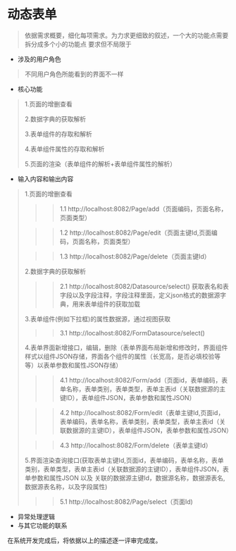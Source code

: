 # 动态表单

> 依据需求概要，细化每项需求。为力求更细致的叙述，一个大的功能点需要拆分成多个小的功能点 要求但不局限于

- 涉及的用户角色 

>不同用户角色所能看到的界面不一样

- 核心功能
>1.页面的增删查看
>
> 2.数据字典的获取解析
> 
> 3.表单组件的存取和解析
> 
> 4.表单组件属性的存取和解析
> 
> 5.页面的渲染（表单组件的解析+表单组件属性的解析）

- 输入内容和输出内容
>1.页面的增删查看
> >>1.1 http://localhost:8082/Page/add（页面编码，页面名称，页面类型）
>
> >>1.2 http://localhost:8082/Page/edit（页面主键Id,页面编码，页面名称，页面类型）
> 
> >>1.3 http://localhost:8082/Page/delete（页面主键Id）
> 
> 2.数据字典的获取解析
> 
> >>2.1 http://localhost:8082/Datasource/select()
> 获取表名和表字段以及字段注释，字段注释里面，定义json格式的数据源字典，用来表单组件的获取加载
> 
> 3.表单组件(例如下拉框)的属性数据源，通过视图获取
> 
> >>3.1 http://localhost:8082/FormDatasource/select()
> 
> 4.表单界面新增接口，编辑，删除（表单界面布局新增和修改时，界面组件样式以组件JSON存储，界面各个组件的属性（长宽高，是否必填校验等等）以表单参数和属性JSON存储）
> 
> >>4.1  http://localhost:8082/Form/add（页面id，表单编码，表单名称，表单类别，表单类型，表单主表id（关联数据源的主键ID），表单组件JSON，表单参数和属性JSON）
> 
> >>4.2  http://localhost:8082/Form/edit（表单主键Id,页面id，表单编码，表单名称，表单类别，表单类型，表单主表id（关联数据源的主键ID），表单组件JSON，表单参数和属性JSON）
> 
> >>4.3  http://localhost:8082/Form/delete（表单主键Id）
> 
> 5.界面渲染查询接口(获取表单主键Id,页面id，表单编码，表单名称，表单类别，表单类型，表单主表id（关联数据源的主键ID），表单组件JSON，表单参数和属性JSON 以及 关联的数据源主键Id，数据源名称，数据源表名,数据源表名称，以及字段属性)
> 
>>> 5.1 http://localhost:8082/Page/select（页面Id)



- 异常处理逻辑
- 与其它功能的联系

在系统开发完成后，将依据以上的描述逐一评审完成度。
